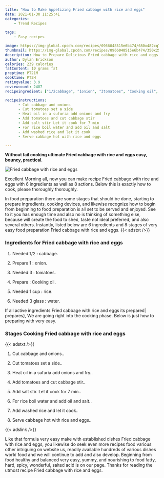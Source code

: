 ```yaml
---
title: "How to Make Appetizing Fried cabbage with rice and eggs"
date: 2021-01-30 11:25:41
categories:
    - Trend Recipes
    
tags:
    - Easy recipes

image: https://img-global.cpcdn.com/recipes/0966048515e6b474/680x482cq70/fried-cabbage-with-rice-and-eggs-recipe-main-photo.jpg
thumbnail: https://img-global.cpcdn.com/recipes/0966048515e6b474/350x250cq70/fried-cabbage-with-rice-and-eggs-recipe-main-photo.jpg
description: How to Prepare Delicious Fried cabbage with rice and eggs with 6 ingredients and 8 stages of easy cooking.
author: Dylan Erickson
calories: 239 calories
fatContent: 10 grams fat
preptime: PT21M
cooktime: PT2H
ratingvalue: 3.9
reviewcount: 2487
recipeingredient: ["1/2cabbage", "1onion", "3tomatoes", "Cooking oil", "1 cuprice", "3 glasswater"]

recipeinstructions: 
      - Cut cabbage and onions 
      - Cut tomatoes set a side 
      - Heat oil in a sufuria add onions and fry 
      - Add tomatoes and cut cabbage stir 
      - Add salt stir Let it cook for 7 min 
      - For rice boil water and add oil and salt 
      - Add washed rice and let it cook 
      - Serve cabbage hot with rice and eggs

---
```




**Without fail cooking ultimate Fried cabbage with rice and eggs easy, bouncy, practical**. 


![Fried cabbage with rice and eggs](https://img-global.cpcdn.com/recipes/0966048515e6b474/680x482cq70/fried-cabbage-with-rice-and-eggs-recipe-main-photo.jpg "Fried cabbage with rice and eggs")




Excellent Morning all, now you can make recipe Fried cabbage with rice and eggs with 6 ingredients as well as 8 actions. Below this is exactly how to cook, please thoroughly thoroughly.

In food preparation there are some stages that should be done, starting to prepare ingredients, cooking devices, and likewise recognize how to begin from beginning to food preparation is all set to be served and enjoyed. See to it you has enough time and also no is thinking of something else, because will create the food to shed, taste not ideal preferred, and also several others. Instantly, listed below are 6 ingredients and 8 stages of very easy food preparation Fried cabbage with rice and eggs.
{{< adstxt />}}

### Ingredients for Fried cabbage with rice and eggs


1. Needed 1/2 : cabbage.

1. Prepare 1 : onion.

1. Needed 3 : tomatoes.

1. Prepare  : Cooking oil.

1. Needed 1 cup : rice.

1. Needed 3 glass : water.



If all active ingredients Fried cabbage with rice and eggs its prepared| prepares}, We are going right into the cooking phase. Below is just how to preparing with very easy.

### Stages Cooking Fried cabbage with rice and eggs

{{< adstxt />}}


1. Cut cabbage and onions..



1. Cut tomatoes set a side..



1. Heat oil in a sufuria add onions and fry..



1. Add tomatoes and cut cabbage stir..



1. Add salt stir. Let it cook for 7 min..



1. For rice boil water and add oil and salt..



1. Add washed rice and let it cook..



1. Serve cabbage hot with rice and eggs..





{{< adslink />}}

Like that formula very easy make with established dishes Fried cabbage with rice and eggs, you likewise do seek even more recipes food various other intriguing on website us, readily available hundreds of various dishes world food and we will continue to add and also develop. Beginning from food healthy and balanced very easy, yummy, and nourishing to food fatty, hard, spicy, wonderful, salted acid is on our page. Thanks for reading the utmost recipe Fried cabbage with rice and eggs.
